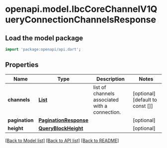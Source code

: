 # openapi.model.IbcCoreChannelV1QueryConnectionChannelsResponse

## Load the model package
```dart
import 'package:openapi/api.dart';
```

## Properties
Name | Type | Description | Notes
------------ | ------------- | ------------- | -------------
**channels** | [**List<Channels200ResponseChannelsInner>**](Channels200ResponseChannelsInner.md) | list of channels associated with a connection. | [optional] [default to const []]
**pagination** | [**PaginationResponse**](PaginationResponse.md) |  | [optional] 
**height** | [**QueryBlockHeight**](QueryBlockHeight.md) |  | [optional] 

[[Back to Model list]](../README.md#documentation-for-models) [[Back to API list]](../README.md#documentation-for-api-endpoints) [[Back to README]](../README.md)


